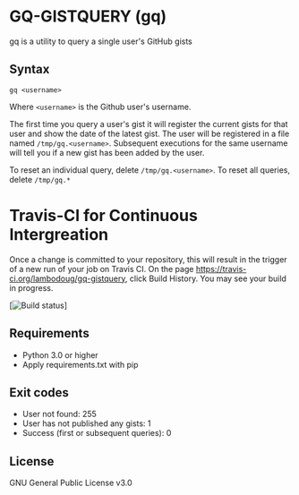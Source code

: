 # GQ-GISTQUERY (gq)

gq is a utility to query a single user's GitHub gists

## Syntax

`gq <username>`

Where `<username>` is the Github user's username.

The first time you query a user's gist it will register the current
gists for that user and show the date of the latest gist. The user
will be registered in a file named `/tmp/gq.<username>`. Subsequent
executions for the same username will tell you if a new gist has been added by the user.

To reset an individual query, delete `/tmp/gq.<username>`.
To reset all queries, delete `/tmp/gq.*`

# Travis-CI for Continuous Intergreation
Once a change is committed to your repository, this will result in the trigger of a new run of your job on Travis CI. 
On the page https://travis-ci.org/lambodoug/gq-gistquery, click Build History. You may see your build in progress.

[![Build status](https://travis-ci.org/lambodoug/GQ-GISTQUERY.svg?branch=master)]

## Requirements

* Python 3.0 or higher
* Apply requirements.txt with pip

## Exit codes

* User not found: 255
* User has not published any gists: 1
* Success (first or subsequent queries): 0

## License

GNU General Public License v3.0
